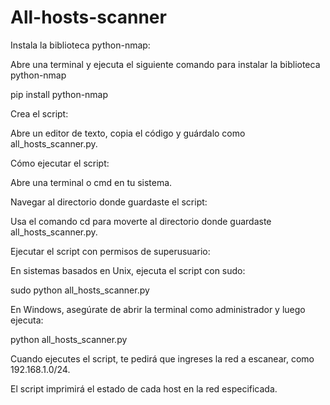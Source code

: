 # All-hosts-scanner

Instala la biblioteca python-nmap: 

Abre una terminal y ejecuta el siguiente comando para instalar la biblioteca python-nmap

pip install python-nmap

Crea el script: 

Abre un editor de texto, copia el código y guárdalo como all_hosts_scanner.py.

Cómo ejecutar el script:

Abre una terminal o cmd en tu sistema.

Navegar al directorio donde guardaste el script: 

Usa el comando cd para moverte al directorio donde guardaste all_hosts_scanner.py.

Ejecutar el script con permisos de superusuario: 

En sistemas basados en Unix, ejecuta el script con sudo:

sudo python all_hosts_scanner.py

En Windows, asegúrate de abrir la terminal como administrador y luego ejecuta:

python all_hosts_scanner.py

Cuando ejecutes el script, te pedirá que ingreses la red a escanear, como 192.168.1.0/24.

El script imprimirá el estado de cada host en la red especificada.
